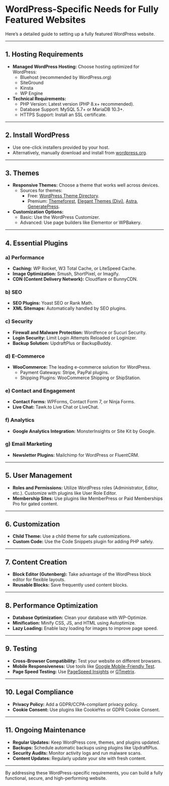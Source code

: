 # WordPress-Specific Needs for Fully Featured Websites

Here’s a detailed guide to setting up a fully featured WordPress website.

---

## 1. Hosting Requirements
- **Managed WordPress Hosting:** Choose hosting optimized for WordPress:
  - Bluehost (recommended by WordPress.org)
  - SiteGround
  - Kinsta
  - WP Engine
- **Technical Requirements:**
  - PHP Version: Latest version (PHP 8.x+ recommended).
  - Database Support: MySQL 5.7+ or MariaDB 10.3+.
  - HTTPS Support: Install an SSL certificate.

---

## 2. Install WordPress
- Use one-click installers provided by your host.
- Alternatively, manually download and install from [wordpress.org](https://wordpress.org/download/).

---

## 3. Themes
- **Responsive Themes:** Choose a theme that works well across devices.
  - Sources for themes:
    - Free: [WordPress Theme Directory](https://wordpress.org/themes/).
    - Premium: [Themeforest](https://themeforest.net/), [Elegant Themes (Divi)](https://www.elegantthemes.com/), [Astra](https://wpastra.com/), [GeneratePress](https://generatepress.com/).
- **Customization Options:**
  - Basic: Use the WordPress Customizer.
  - Advanced: Use page builders like Elementor or WPBakery.

---

## 4. Essential Plugins
### a) Performance
- **Caching:** WP Rocket, W3 Total Cache, or LiteSpeed Cache.
- **Image Optimization:** Smush, ShortPixel, or Imagify.
- **CDN (Content Delivery Network):** Cloudflare or BunnyCDN.

### b) SEO
- **SEO Plugins:** Yoast SEO or Rank Math.
- **XML Sitemaps:** Automatically handled by SEO plugins.

### c) Security
- **Firewall and Malware Protection:** Wordfence or Sucuri Security.
- **Login Security:** Limit Login Attempts Reloaded or Loginizer.
- **Backup Solution:** UpdraftPlus or BackupBuddy.

### d) E-Commerce
- **WooCommerce:** The leading e-commerce solution for WordPress.
  - Payment Gateways: Stripe, PayPal plugins.
  - Shipping Plugins: WooCommerce Shipping or ShipStation.

### e) Contact and Engagement
- **Contact Forms:** WPForms, Contact Form 7, or Ninja Forms.
- **Live Chat:** Tawk.to Live Chat or LiveChat.

### f) Analytics
- **Google Analytics Integration:** MonsterInsights or Site Kit by Google.

### g) Email Marketing
- **Newsletter Plugins:** Mailchimp for WordPress or FluentCRM.

---

## 5. User Management
- **Roles and Permissions:** Utilize WordPress roles (Administrator, Editor, etc.). Customize with plugins like User Role Editor.
- **Membership Sites:** Use plugins like MemberPress or Paid Memberships Pro for gated content.

---

## 6. Customization
- **Child Theme:** Use a child theme for safe customizations.
- **Custom Code:** Use the Code Snippets plugin for adding PHP safely.

---

## 7. Content Creation
- **Block Editor (Gutenberg):** Take advantage of the WordPress block editor for flexible layouts.
- **Reusable Blocks:** Save frequently used content blocks.

---

## 8. Performance Optimization
- **Database Optimization:** Clean your database with WP-Optimize.
- **Minification:** Minify CSS, JS, and HTML using Autoptimize.
- **Lazy Loading:** Enable lazy loading for images to improve page speed.

---

## 9. Testing
- **Cross-Browser Compatibility:** Test your website on different browsers.
- **Mobile Responsiveness:** Use tools like [Google Mobile-Friendly Test](https://search.google.com/test/mobile-friendly).
- **Page Speed Testing:** Use [PageSpeed Insights](https://pagespeed.web.dev/) or [GTmetrix](https://gtmetrix.com).

---

## 10. Legal Compliance
- **Privacy Policy:** Add a GDPR/CCPA-compliant privacy policy.
- **Cookie Consent:** Use plugins like CookieYes or GDPR Cookie Consent.

---

## 11. Ongoing Maintenance
- **Regular Updates:** Keep WordPress core, themes, and plugins updated.
- **Backups:** Schedule automatic backups using plugins like UpdraftPlus.
- **Security Audits:** Monitor activity logs and run malware scans.
- **Content Updates:** Regularly update your site with fresh content.

---

By addressing these WordPress-specific requirements, you can build a fully functional, secure, and high-performing website.
